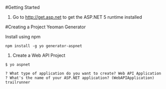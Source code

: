 #Getting Started
1. Go to http://get.asp.net to get the ASP.NET 5 runtime installed

#Creating a Project
Yeoman Generator

Install using npm
```
npm install -g yo generator-aspnet
```

1. Create a Web API Project

```
$ yo aspnet

? What type of application do you want to create? Web API Application
? What's the name of your ASP.NET application? (WebAPIApplication) trailrunner
```